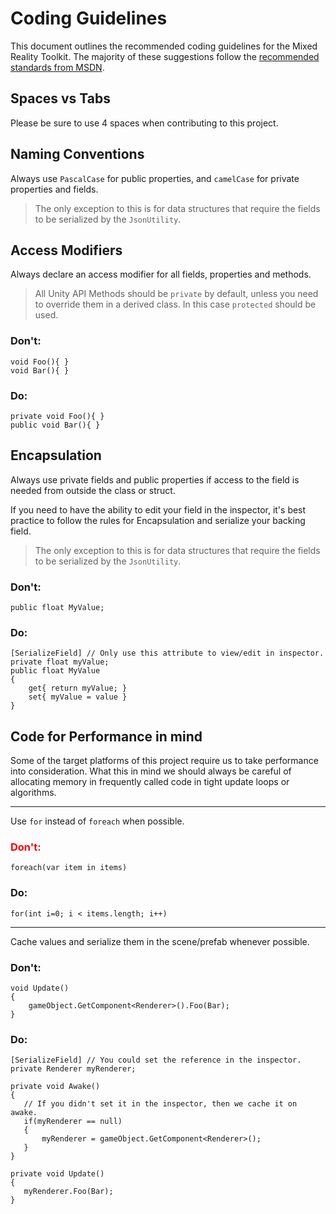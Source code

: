 # Coding Guidelines

This document outlines the recommended coding guidelines for the Mixed Reality Toolkit.  The majority of these suggestions follow the [recommended standards from MSDN](https://docs.microsoft.com/en-us/dotnet/csharp/programming-guide/inside-a-program/coding-conventions).

## Spaces vs Tabs
Please be sure to use 4 spaces when contributing to this project.

## Naming Conventions

Always use `PascalCase` for public properties, and `camelCase` for private properties and fields.
> The only exception to this is for data structures that require the fields to be serialized by the `JsonUtility`.

## Access Modifiers

Always declare an access modifier for all fields, properties and methods.

>All Unity API Methods should be `private` by default, unless you need to override them in a derived class. In this case `protected` should be used.

### Don't:

```
void Foo(){ }
void Bar(){ }
```

### Do:

 ```
private void Foo(){ }
public void Bar(){ }
 ```

## Encapsulation
Always use private fields and public properties if access to the field is needed from outside the class or struct.

If you need to have the ability to edit your field in the inspector, it's best practice to follow the rules for Encapsulation and serialize your backing field.

>The only exception to this is for data structures that require the fields to be serialized by the `JsonUtility`.

### Don't:

```
public float MyValue;
```

### Do:

 ```
 [SerializeField] // Only use this attribute to view/edit in inspector.
 private float myValue;
 public float MyValue
 {
     get{ return myValue; }
     set{ myValue = value }
 }
 ```

## Code for Performance in mind
Some of the target platforms of this project require us to take performance into consideration.  What this in mind we should always be careful of allocating memory in frequently called code in tight update loops or algorithms.

---

Use `for` instead of `foreach` when possible.

### <font color="red">Don't:</font>

```
foreach(var item in items)
```

### Do:

 ```
for(int i=0; i < items.length; i++)
 ```

---

Cache values and serialize them in the scene/prefab whenever possible.

### Don't:

```
void Update()
{
    gameObject.GetComponent<Renderer>().Foo(Bar);
}
```

### Do:

 ```
 [SerializeField] // You could set the reference in the inspector.
 private Renderer myRenderer;

private void Awake()
{
    // If you didn't set it in the inspector, then we cache it on awake.
    if(myRenderer == null)
    {
        myRenderer = gameObject.GetComponent<Renderer>();
    }
}

private void Update()
{
    myRenderer.Foo(Bar);
}

 ```
